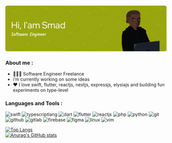 ![Header](./github-header-image.png)

<h3 align="left">About me :</h3>

-  👨🏽‍💻 Software Engineer Freelance 
-  i’m currently working on some ideas
- ❤️ I love swift, flutter, reactjs, nextjs, expressjs, elysiajs and building fun experiments on type-level
<h3 align="left">Languages and Tools :</h3>
    <p align="left">
        <img src="https://www.vectorlogo.zone/logos/swift/swift-icon.svg" alt="swift" height="40" width ="40">
        <img src="https://www.vectorlogo.zone/logos/typescriptlang/typescriptlang-icon.svg" alt="typescriptlang" width="40" height="40">
        <img src="https://www.vectorlogo.zone/logos/dartlang/dartlang-icon.svg" alt="dart" height="40" width ="40">
        <img src="https://www.vectorlogo.zone/logos/flutterio/flutterio-icon.svg" alt="flutter" width="40" height="40" />
        <img src="https://www.vectorlogo.zone/logos/reactjs/reactjs-icon.svg" alt="reactjs" width="40" height="40">
        <img src="https://www.vectorlogo.zone/logos/php/php-ar21.svg" alt="php" width="40" height="40">
        <img src="https://www.vectorlogo.zone/logos/python/python-icon.svg" alt="python" width="40" height="40" />
        <img src="https://www.vectorlogo.zone/logos/git-scm/git-scm-icon.svg" alt="git" width="40" height="40" />
        <img src="https://www.vectorlogo.zone/logos/github/github-icon.svg" alt="github" width="40" height="40">
        <img src="https://www.vectorlogo.zone/logos/gitlab/gitlab-icon.svg" alt="gitlab" width="40" height="40">
        <img src="https://www.vectorlogo.zone/logos/firebase/firebase-icon.svg" alt="firebase" width="40" height="40">
        <img src="https://www.vectorlogo.zone/logos/figma/figma-icon.svg" alt="figma" width="40" height="40">
        <img src="https://www.vectorlogo.zone/logos/linux/linux-icon.svg" alt="linux" width="40" height="40">
        <img src="https://www.vectorlogo.zone/logos/vim/vim-icon.svg" alt="vim" width="40" height="40">
    </p>

[![Top Langs](https://github-readme-stats.vercel.app/api/top-langs/?username=mooosmad&layout=compact&theme=merko)](https://github.com/&theme=merko/github-readme-stats)
<br>
[![Anurag's GitHub stats](https://github-readme-stats.vercel.app/api?username=mooosmad&theme=merko&show_icons=true)](https://github.com/mooosmad/github-readme-stats)
